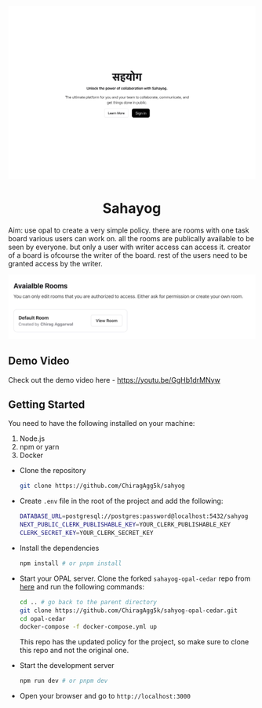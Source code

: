 <div>
<img src="assets/1.png" alt="Logo">
<h1 align="center">Sahayog</h1>
</div>

Aim: use opal to create a very simple policy. there are rooms with one task board various users can work on. all the rooms are publically available to be seen by everyone. but only a user with writer access can access it. creator of a board is ofcourse the writer of the board. rest of the users need to be granted access by the writer.

![Rooms](assets/2.png)

## Demo Video

Check out the demo video here - https://youtu.be/GgHb1drMNyw

## Getting Started

You need to have the following installed on your machine:
1. Node.js
2. npm or yarn
3. Docker

- Clone the repository
    ```bash
    git clone https://github.com/ChiragAgg5k/sahyog
    ```
  
- Create `.env` file in the root of the project and add the following:
    ```bash
    DATABASE_URL=postgresql://postgres:password@localhost:5432/sahyog
    NEXT_PUBLIC_CLERK_PUBLISHABLE_KEY=YOUR_CLERK_PUBLISHABLE_KEY
    CLERK_SECRET_KEY=YOUR_CLERK_SECRET_KEY
    ```

- Install the dependencies
    ```bash
    npm install # or pnpm install
    ```

- Start your OPAL server. Clone the forked `sahayog-opal-cedar` repo from [here](https://github.com/ChiragAgg5k/sahyog-opal-cedar) and run the following commands:
    ```bash
    cd .. # go back to the parent directory
    git clone https://github.com/ChiragAgg5k/sahyog-opal-cedar.git
    cd opal-cedar
    docker-compose -f docker-compose.yml up
    ```
    
    This repo has the updated policy for the project, so make sure to clone this repo and not the original one.

- Start the development server
    ```bash
    npm run dev # or pnpm dev
    ```
  
- Open your browser and go to `http://localhost:3000`
